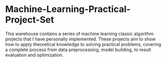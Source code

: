 # Machine-Learning-Practical-Project-Set
This warehouse contains a series of machine learning classic algorithm projects that I have personally implemented. These projects aim to show how to apply theoretical knowledge to solving practical problems, covering a complete process from data preprocessing, model building, to result evaluation and optimization.
